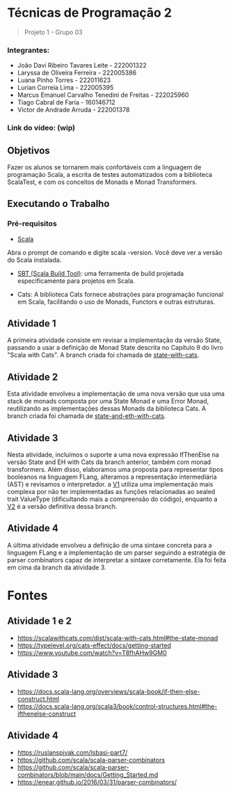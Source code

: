 # Técnicas de Programação 2

> Projeto 1 - Grupo 03

### Integrantes:
* João Davi Ribeiro Tavares Leite - 222001322
* Laryssa de Oliveira Ferreira - 222005386
* Luana Pinho Torres - 222011623
* Lurian Correia Lima - 222005395
* Marcus Emanuel Carvalho Tenedini de Freitas - 222025960
* Tiago Cabral de Faria - 160146712
* Victor de Andrade Arruda - 222001378

### Link do vídeo: (wip)

## Objetivos

Fazer os alunos se tornarem mais confortáveis com a linguagem de programação Scala, a escrita de testes automatizados com a biblioteca ScalaTest, e com os conceitos de Monads e Monad Transformers.


## Executando o Trabalho

### Pré-requisitos

* [Scala](https://www.scala-lang.org/download/) 

Abra o prompt de comando e digite scala -version. Você deve ver a versão do Scala instalada.

* [SBT (Scala Build Tool)]([https://www.scala-sbt.org/download.html](https://www.scala-sbt.org/index.html)): uma ferramenta de build projetada especificamente para projetos em Scala.

* Cats: A biblioteca Cats fornece abstrações para programação funcional em Scala, facilitando o uso de Monads, Functors e outras estruturas.


## Atividade 1
A primeira atividade consiste em revisar a implementação da versão State, passando a usar a definição de Monad State descrita no Capítulo 9 do livro "Scala with Cats".
A branch criada foi chamada de [state-with-cats](https://github.com/TP2-Grupo03/FLanguageG03/tree/state-with-cats).

## Atividade 2
Esta atividade envolveu a implementação de uma nova versão que usa uma stack de monads composta por uma State Monad e uma Error Monad, reutilizando as implementações dessas Monads da biblioteca Cats. A branch criada foi chamada de [state-and-eth-with-cats](https://github.com/TP2-Grupo03/FLanguageG03/tree/state-and-eh-with-cats).

## Atividade 3
Nesta atividade, incluímos o suporte a uma nova expressão IfThenElse na versão State and EH with Cats da branch anterior, também com monad transformers. Além disso, elaboramos uma proposta para representar tipos booleanos na linguagem FLang, alteramos a representação intermediária (AST) e revisamos o interpretador. a [V1](https://github.com/TP2-Grupo03/FLanguageG03/tree/state-and-eh-ifthenelse-to-cats-v1) utiliza uma implementação mais complexa por não ter implementadas as funções relacionadas ao sealed trait ValueType (dificultando mais a compreensão do código), enquanto a [V2](https://github.com/TP2-Grupo03/FLanguageG03/tree/state-and-eh-ifthenelse-with-cats-v2) é a versão definitiva dessa branch. 


## Atividade 4
A última atividade envolveu a definição de uma sintaxe concreta para a linguagem FLang e a implementação de um parser seguindo a estratégia de parser combinators capaz de interpretar a sintaxe corretamente. Ela foi feita em cima da branch da atividade 3.

# Fontes
## Atividade 1 e 2
* https://scalawithcats.com/dist/scala-with-cats.html#the-state-monad
* https://typelevel.org/cats-effect/docs/getting-started
* https://www.youtube.com/watch?v=T8fhAHw9GM0

## Atividade 3 
* https://docs.scala-lang.org/overviews/scala-book/if-then-else-construct.html
* https://docs.scala-lang.org/scala3/book/control-structures.html#the-ifthenelse-construct

## Atividade 4
* https://ruslanspivak.com/lsbasi-part7/
* https://github.com/scala/scala-parser-combinators
* https://github.com/scala/scala-parser-combinators/blob/main/docs/Getting_Started.md
* https://enear.github.io/2016/03/31/parser-combinators/
